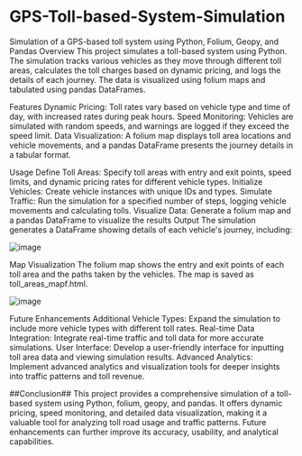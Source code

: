 # GPS-Toll-based-System-Simulation
Simulation of a GPS-based toll system using Python, Folium, Geopy, and Pandas
Overview
This project simulates a toll-based system using Python. The simulation tracks various vehicles as they move through different toll areas, calculates the toll charges based on dynamic pricing, and logs the details of each journey. The data is visualized using folium maps and tabulated using pandas DataFrames.

Features
Dynamic Pricing: Toll rates vary based on vehicle type and time of day, with increased rates during peak hours.
Speed Monitoring: Vehicles are simulated with random speeds, and warnings are logged if they exceed the speed limit.
Data Visualization: A folium map displays toll area locations and vehicle movements, and a pandas DataFrame presents the journey details in a tabular format.

Usage
Define Toll Areas: Specify toll areas with entry and exit points, speed limits, and dynamic pricing rates for different vehicle types.
Initialize Vehicles: Create vehicle instances with unique IDs and types.
Simulate Traffic: Run the simulation for a specified number of steps, logging vehicle movements and calculating tolls.
Visualize Data: Generate a folium map and a pandas DataFrame to visualize the results
Output
The simulation generates a DataFrame showing details of each vehicle's journey, including:

![image](https://github.com/user-attachments/assets/5276f9fb-92e1-487e-af1d-8be81f8cb544)


Map Visualization
The folium map shows the entry and exit points of each toll area and the paths taken by the vehicles. The map is saved as toll_areas_mapf.html.

![image](https://github.com/user-attachments/assets/e2e73077-33ed-4719-abc6-bbb00f02cfdf)


Future Enhancements
Additional Vehicle Types: Expand the simulation to include more vehicle types with different toll rates.
Real-time Data Integration: Integrate real-time traffic and toll data for more accurate simulations.
User Interface: Develop a user-friendly interface for inputting toll area data and viewing simulation results.
Advanced Analytics: Implement advanced analytics and visualization tools for deeper insights into traffic patterns and toll revenue.

##Conclusion##
This project provides a comprehensive simulation of a toll-based system using Python, folium, geopy, and pandas. It offers dynamic pricing, speed monitoring, and detailed data visualization, making it a valuable tool for analyzing toll road usage and traffic patterns. Future enhancements can further improve its accuracy, usability, and analytical capabilities.
